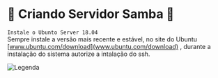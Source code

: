 # :file_folder: Criando Servidor Samba :file_folder:

```Instale o Ubunto Server 18.04```  
Sempre instale a versão mais recente e estável, no site do Ubuntu [www.ubuntu.com/download](www.ubuntu.com/download) , durante a instalação do sistema autorize a intalação do ssh.

![Legenda](https://github.com/CaioFranzo/Server_Samba/blob/master/SSH_install.PNG?raw=true)  


